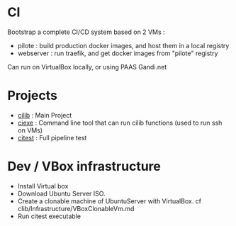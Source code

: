 # CI

Bootstrap a complete CI/CD system based on 2 VMs :
- pilote : build production docker images, and host them in a local registry
- webserver : run traefik, and get docker images from "pilote" registry

Can run on VirtualBox locally, or using PAAS Gandi.net

# Projects

- [cilib](cilib/README.md) : Main Project
- [ciexe](ciexe/README.md) : Command line tool that can run cilib functions (used to run ssh on VMs)
- [citest](citest/README.md) : Full pipeline test

# Dev / VBox infrastructure

- Install Virtual box
- Download Ubuntu Server ISO.
- Create a clonable machine of UbuntuServer with VirtualBox. cf clib/Infrastructure/VBoxClonableVm.md
- Run citest executable
